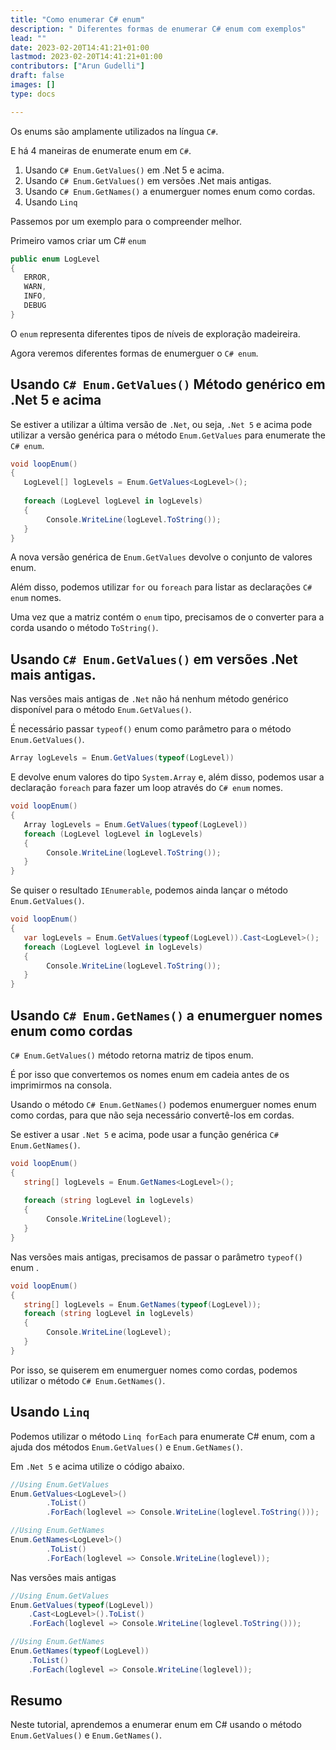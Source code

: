 ```yaml
---
title: "Como enumerar C# enum"
description: " Diferentes formas de enumerar C# enum com exemplos"
lead: ""
date: 2023-02-20T14:41:21+01:00
lastmod: 2023-02-20T14:41:21+01:00
contributors: ["Arun Gudelli"]
draft: false
images: []
type: docs

---
```


Os enums são amplamente utilizados na língua `C#`. 

E há 4 maneiras de enumerate enum em `C#`. 

1. Usando `C# Enum.GetValues()` em .Net 5 e acima.
2. Usando `C# Enum.GetValues()` em versões .Net mais antigas.
3. Usando `C# Enum.GetNames()` a enumerguer nomes enum como cordas.
4. Usando `Linq`

Passemos por um exemplo para o compreender melhor. 

Primeiro vamos criar um C# `enum`

```csharp
public enum LogLevel
{
   ERROR, 
   WARN, 
   INFO, 
   DEBUG
}
```

O `enum` representa diferentes tipos de níveis de exploração madeireira.

Agora veremos diferentes formas de enumerguer o `C# enum`.

## Usando `C# Enum.GetValues()` Método genérico em .Net 5 e acima

Se estiver a utilizar a última versão de `.Net`, ou seja, `.Net 5` e acima pode utilizar a versão genérica para o método `Enum.GetValues` para enumerate the `C# enum`.

```csharp
void loopEnum()
{
   LogLevel[] logLevels = Enum.GetValues<LogLevel>();
   
   foreach (LogLevel logLevel in logLevels)
   {
        Console.WriteLine(logLevel.ToString());
   }
}
```

A nova versão genérica de `Enum.GetValues` devolve o conjunto de valores enum. 

Além disso, podemos utilizar `for` ou `foreach` para listar as declarações `C# enum` nomes. 

Uma vez que a matriz contém o `enum` tipo, precisamos de o converter para a corda usando o método `ToString()`.

## Usando `C# Enum.GetValues()` em versões .Net mais antigas.

Nas versões mais antigas de `.Net` não há nenhum método genérico disponível para o método `Enum.GetValues()`. 

É necessário passar `typeof()` enum como parâmetro para o método `Enum.GetValues()`. 

```csharp
Array logLevels = Enum.GetValues(typeof(LogLevel))
```
E devolve enum valores do tipo `System.Array` e, além disso, podemos usar a declaração `foreach` para fazer um loop através do `C# enum` nomes.

```csharp
void loopEnum()
{
   Array logLevels = Enum.GetValues(typeof(LogLevel))
   foreach (LogLevel logLevel in logLevels)
   {
        Console.WriteLine(logLevel.ToString());
   }
}
```

Se quiser o resultado `IEnumerable`, podemos ainda lançar o método `Enum.GetValues()`.

```csharp
void loopEnum()
{
   var logLevels = Enum.GetValues(typeof(LogLevel)).Cast<LogLevel>();
   foreach (LogLevel logLevel in logLevels)
   {
        Console.WriteLine(logLevel.ToString());
   }
}
```

## Usando `C# Enum.GetNames()` a enumerguer nomes enum como cordas 

`C# Enum.GetValues()` método retorna matriz de tipos enum. 

É por isso que convertemos os nomes enum em cadeia antes de os imprimirmos na consola.

Usando o método `C# Enum.GetNames()` podemos enumerguer nomes enum como cordas, para que não seja necessário convertê-los em cordas.

Se estiver a usar `.Net 5` e acima, pode usar a função genérica `C# Enum.GetNames()`.

```csharp
void loopEnum()
{
   string[] logLevels = Enum.GetNames<LogLevel>();
   
   foreach (string logLevel in logLevels)
   {
        Console.WriteLine(logLevel);
   }
}
```

Nas versões mais antigas, precisamos de passar o parâmetro `typeof()` enum .

```csharp
void loopEnum()
{
   string[] logLevels = Enum.GetNames(typeof(LogLevel));
   foreach (string logLevel in logLevels)
   {
        Console.WriteLine(logLevel);
   }
}
```

Por isso, se quiserem em enumerguer nomes como cordas, podemos utilizar o método `C# Enum.GetNames()`.

## Usando `Linq`

Podemos utilizar o método `Linq forEach` para enumerate C# enum, com a ajuda dos métodos `Enum.GetValues()` e `Enum.GetNames()`.

Em `.Net 5` e acima utilize o código abaixo.

```csharp
//Using Enum.GetValues
Enum.GetValues<LogLevel>()
        .ToList()
        .ForEach(loglevel => Console.WriteLine(loglevel.ToString()));

//Using Enum.GetNames
Enum.GetNames<LogLevel>()
        .ToList()
        .ForEach(loglevel => Console.WriteLine(loglevel));        
```

Nas versões mais antigas

```csharp
//Using Enum.GetValues
Enum.GetValues(typeof(LogLevel))
    .Cast<LogLevel>().ToList()
    .ForEach(loglevel => Console.WriteLine(loglevel.ToString()));

//Using Enum.GetNames
Enum.GetNames(typeof(LogLevel))
    .ToList()
    .ForEach(loglevel => Console.WriteLine(loglevel));    
```

## Resumo

Neste tutorial, aprendemos a enumerar enum em C# usando o método `Enum.GetValues()` e `Enum.GetNames()`.










